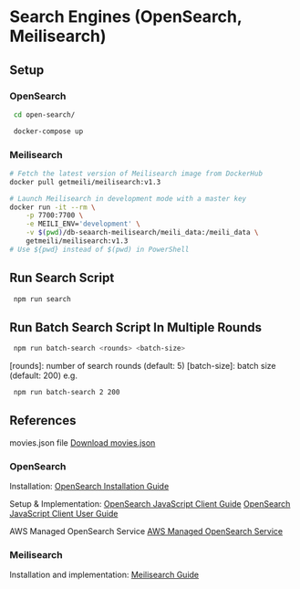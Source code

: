 # Search Engines (OpenSearch, Meilisearch)

## Setup

### OpenSearch

```sh
 cd open-search/
```

```sh
 docker-compose up
```

### Meilisearch

```sh
# Fetch the latest version of Meilisearch image from DockerHub
docker pull getmeili/meilisearch:v1.3
```

```sh
# Launch Meilisearch in development mode with a master key
docker run -it --rm \
    -p 7700:7700 \
    -e MEILI_ENV='development' \
    -v $(pwd)/db-seaarch-meilisearch/meili_data:/meili_data \
    getmeili/meilisearch:v1.3
# Use ${pwd} instead of $(pwd) in PowerShell
```

## Run Search Script

```sh
 npm run search
```

## Run Batch Search Script In Multiple Rounds

```sh
 npm run batch-search <rounds> <batch-size>
```

[rounds]: number of search rounds (default: 5)
[batch-size]: batch size (default: 200)
e.g.

```sh
 npm run batch-search 2 200
```

## References

movies.json file
[Download movies.json](https://drive.google.com/file/d/1UtGX8WdnPWBQExr2KEIcNkb1C1te8Mq5/view)

### OpenSearch

Installation:
[OpenSearch Installation Guide](https://opensearch.org/versions/opensearch-2-1-0.html)

Setup & Implementation:
[OpenSearch JavaScript Client Guide](https://opensearch.org/docs/latest/clients/javascript/index/)
[OpenSearch JavaScript Client User Guide](https://github.com/opensearch-project/opensearch-js/blob/HEAD/USER_GUIDE.md)

AWS Managed OpenSearch Service
[AWS Managed OpenSearch Service](https://aws.amazon.com/opensearch-service/)

### Meilisearch

Installation and implementation:
[Meilisearch Guide](https://www.meilisearch.com/docs/learn/getting_started/installation)
